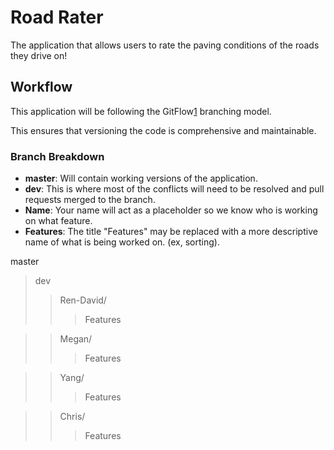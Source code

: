 # Road Rater

The application that allows users to rate the paving conditions of the roads they drive on!

## Workflow

This application will be following the GitFlow[1] branching model.

This ensures that versioning the code is comprehensive and maintainable.

### Branch Breakdown

- **master**:   Will contain working versions of the application.
- **dev**:      This is where most of the conflicts will need to be resolved and pull requests merged to the branch.
- **Name**:     Your name will act as a placeholder so we know who is working on what feature.
- **Features**: The title "Features" may be replaced with a more descriptive name of what is being worked on. (ex, sorting).

master
> dev
>> Ren-David/		
>>> Features

>>Megan/
>>>Features

>>Yang/
>>>Features

>>Chris/
>>>Features



[1]: https://danielkummer.github.io/git-flow-cheatsheet/
